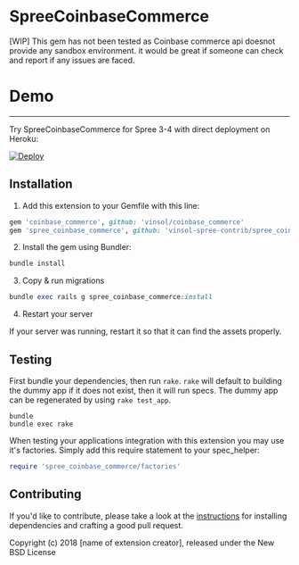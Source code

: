 # SpreeCoinbaseCommerce

[WIP] This gem has not been tested as Coinbase commerce api doesnot provide any sandbox environment. it would be great if someone can check and report if any issues are faced.

# Demo
-----------------------------------


Try SpreeCoinbaseCommerce for Spree 3-4 with direct deployment on Heroku:

[![Deploy](https://www.herokucdn.com/deploy/button.svg)](https://heroku.com/deploy?template=https://github.com/vinsol-spree-contrib/spree-demo-heroku/tree/spree-coinbase-commerce-3.4)

## Installation

1. Add this extension to your Gemfile with this line:
  ```ruby
  gem 'coinbase_commerce', github: 'vinsol/coinbase_commerce'
  gem 'spree_coinbase_commerce', github: 'vinsol-spree-contrib/spree_coinbase_commerce'
  ```

2. Install the gem using Bundler:
  ```ruby
  bundle install
  ```

3. Copy & run migrations
  ```ruby
  bundle exec rails g spree_coinbase_commerce:install
  ```

4. Restart your server

  If your server was running, restart it so that it can find the assets properly.

## Testing

First bundle your dependencies, then run `rake`. `rake` will default to building the dummy app if it does not exist, then it will run specs. The dummy app can be regenerated by using `rake test_app`.

```shell
bundle
bundle exec rake
```

When testing your applications integration with this extension you may use it's factories.
Simply add this require statement to your spec_helper:

```ruby
require 'spree_coinbase_commerce/factories'
```


## Contributing

If you'd like to contribute, please take a look at the
[instructions](CONTRIBUTING.md) for installing dependencies and crafting a good
pull request.

Copyright (c) 2018 [name of extension creator], released under the New BSD License
